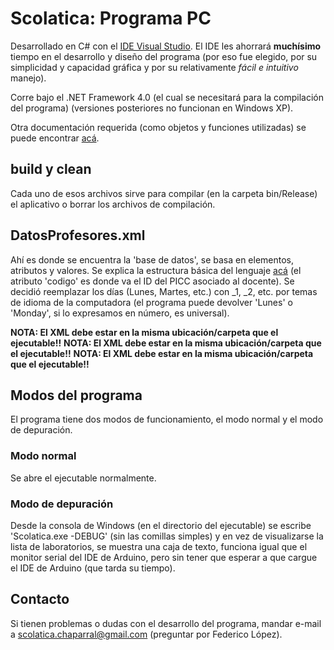 # Scolatica: Programa PC


Desarrollado en C# con el [IDE Visual Studio](https://visualstudio.microsoft.com/).
El IDE les ahorrará __muchísimo__ tiempo en el desarrollo y diseño del programa (por eso fue elegido, por su simplicidad y capacidad gráfica y por su relativamente _fácil e intuitivo_ manejo).


Corre bajo el .NET Framework 4.0 (el cual se necesitará para la compilación del programa) (versiones posteriores no funcionan en Windows XP).


Otra documentación requerida (como objetos y funciones utilizadas) se puede encontrar [acá](https://docs.microsoft.com/es-ar/dotnet/api/?view=netframework-4.0).




## __build__ y __clean__


Cada uno de esos archivos sirve para compilar (en la carpeta bin/Release) el aplicativo o borrar los archivos de compilación.




## DatosProfesores.xml


Ahí es donde se encuentra la 'base de datos', se basa en elementos, atributos y valores. Se explica la estructura básica del lenguaje [acá](https://es.wikipedia.org/wiki/Extensible_Markup_Language#Estructura_de_un_documento_XML) (el atributo 'codigo' es donde va el ID del PICC asociado al docente).
Se decidió reemplazar los días (Lunes, Martes, etc.) con _1, _2, etc. por temas de idioma de la computadora (el programa puede devolver 'Lunes' o 'Monday', si lo expresamos en número, es universal).

__NOTA: El XML debe estar en la misma ubicación/carpeta que el ejecutable!!__
__NOTA: El XML debe estar en la misma ubicación/carpeta que el ejecutable!!__
__NOTA: El XML debe estar en la misma ubicación/carpeta que el ejecutable!!__




## Modos del programa


El programa tiene dos modos de funcionamiento, el modo normal y el modo de depuración.



### Modo normal


Se abre el ejecutable normalmente.


### Modo de depuración


Desde la consola de Windows (en el directorio del ejecutable) se escribe 'Scolatica.exe -DEBUG' (sin las comillas simples) y en vez de visualizarse la lista de laboratorios, se muestra una caja de texto, funciona igual que el monitor serial del IDE de Arduino, pero sin tener que esperar a que cargue el IDE de Arduino (que tarda su tiempo).




## Contacto


Si tienen problemas o dudas con el desarrollo del programa, mandar e-mail a [scolatica.chaparral@gmail.com](mailto:scolatica.chaparral@gmail.com) (preguntar por Federico López).
